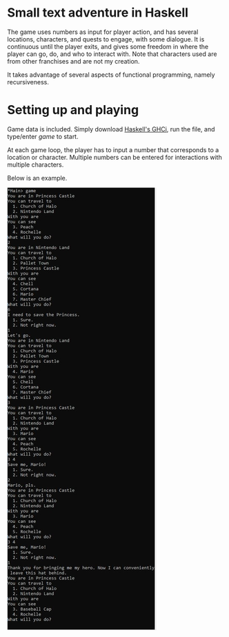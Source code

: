 # Small text adventure in Haskell

The game uses numbers as input for player action, and has several locations, characters, and quests to engage, with some dialogue. It is continuous until the player exits, and gives some freedom in where the player can go, do, and who to interact with. Note that characters used are from other franchises and are not my creation.

It takes advantage of several aspects of functional programming, namely recursiveness.

# Setting up and playing

Game data is included. Simply download [Haskell's GHCi](https://www.haskell.org/downloads/), run the file, and type/enter _game_ to start.

At each game loop, the player has to input a number that corresponds to a location or character. Multiple numbers can be entered for interactions with multiple characters.

Below is an example.

![Example](https://github.com/nimryf/text-adventure/blob/master/example.jpg)
